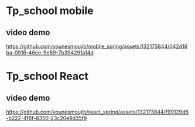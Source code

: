 # Tp_school mobile 


## video demo 
https://github.com/younesmoujib/mobile_spring/assets/132173844/042d16ba-0916-46ee-9e89-7b394291a14d


# Tp_school React 


## video demo 
https://github.com/younesmoujib/react_spring/assets/132173844/f99129d6-b222-4f6f-8350-23c20e9d35f9
